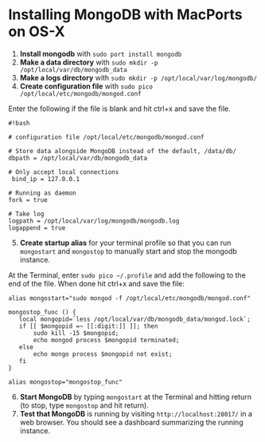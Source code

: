 # Installing MongoDB with MacPorts on OS-X 

1. **Install mongodb** with `sudo port install mongodb`
2. **Make a data directory** with `sudo mkdir -p /opt/local/var/db/mongodb_data`
3. **Make a logs directory** with `sudo mkdir -p /opt/local/var/log/mongodb/`
4. **Create configuration file** with `sudo pico /opt/local/etc/mongodb/mongod.conf`

 Enter the following if the file is blank and hit ctrl+x and save the file.

```
#!bash

# configuration file /opt/local/etc/mongodb/mongod.conf

# Store data alongside MongoDB instead of the default, /data/db/
dbpath = /opt/local/var/db/mongodb_data

# Only accept local connections
 bind_ip = 127.0.0.1

# Running as daemon
fork = true

# Take log
logpath = /opt/local/var/log/mongodb/mongodb.log
logappend = true
```

5. **Create startup alias** for your terminal profile so that you can run `mongostart` and `mongostop` to manually start and stop the mongodb instance.

 At the Terminal, enter `sudo pico ~/.profile` and add the following to the end of the file. When done hit ctrl+x and save the file:

 ```
 alias mongostart="sudo mongod -f /opt/local/etc/mongodb/mongod.conf"
 
 mongostop_func () {
    local mongopid=`less /opt/local/var/db/mongodb_data/mongod.lock`;
    if [[ $mongopid =~ [[:digit:]] ]]; then
        sudo kill -15 $mongopid;
        echo mongod process $mongopid terminated;
    else
        echo mongo process $mongopid not exist;
    fi
 }
 
 alias mongostop="mongostop_func"
 ```

6. **Start MongoDB** by typing `mongostart` at the Terminal and hitting return (to stop, type `mongostop` and hit return).
7. **Test that MongoDB** is running by visiting `http://localhost:28017/` in a web browser. You should see a dashboard summarizing the running instance.